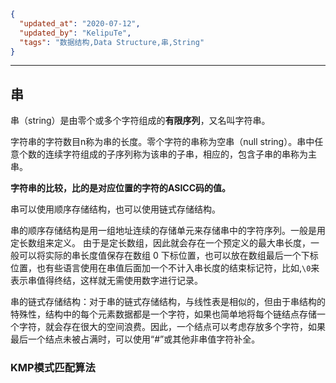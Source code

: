 ```json
{
  "updated_at": "2020-07-12",
  "updated_by": "KelipuTe",
  "tags": "数据结构,Data Structure,串,String"
}
```

---

## 串

串（string）是由零个或多个字符组成的**有限序列**，又名叫字符串。

字符串的字符数目n称为串的长度。零个字符的串称为空串（null string）。串中任意个数的连续字符组成的子序列称为该串的子串，相应的，包含子串的串称为主串。

**字符串的比较，比的是对应位置的字符的ASICC码的值。**

串可以使用顺序存储结构，也可以使用链式存储结构。

串的顺序存储结构是用一组地址连续的存储单元来存储串中的字符序列。一般是用定长数组来定义。
由于是定长数组，因此就会存在一个预定义的最大串长度，一般可以将实际的串长度值保存在数组 0 下标位置，也可以放在数组最后一个下标位置，也有些语言使用在串值后面加一个不计入串长度的结束标记符，比如,`\0`来表示串值得终结，这样就无需使用数字进行记录。

串的链式存储结构：对于串的链式存储结构，与线性表是相似的，但由于串结构的特殊性，结构中的每个元素数据都是一个字符，如果也简单地将每个链结点存储一个字符，就会存在很大的空间浪费。因此，一个结点可以考虑存放多个字符，如果最后一个结点未被占满时，可以使用“#”或其他非串值字符补全。

### KMP模式匹配算法


